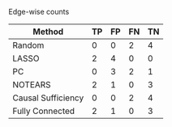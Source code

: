 Edge-wise counts

| Method             |   TP |   FP |   FN |   TN |
|--------------------|------|------|------|------|
| Random             |    0 |    0 |    2 |    4 |
| LASSO              |    2 |    4 |    0 |    0 |
| PC                 |    0 |    3 |    2 |    1 |
| NOTEARS            |    2 |    1 |    0 |    3 |
| Causal Sufficiency |    0 |    0 |    2 |    4 |
| Fully Connected    |    2 |    1 |    0 |    3 |

